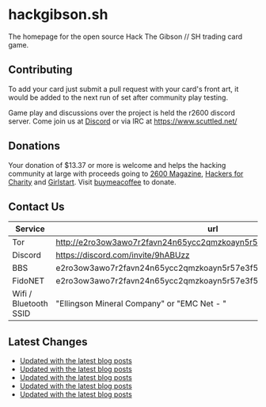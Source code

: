 # hackgibson.sh
The homepage for the open source Hack The Gibson // SH trading card game.


## Contributing

To add your card just submit a pull request with your card's front art, it would be added to the next run of set after community play testing.

Game play and discussions over the project is held the r2600 discord server. Come join us at [Discord](https://discord.com/invite/9hABUzz) or via IRC at https://www.scuttled.net/


## Donations

Your donation of $13.37 or more is welcome and helps the hacking community at large with proceeds going to [2600 Magazine](https://2600.com/), [Hackers for Charity](https://hackersforcharity.org) and [Girlstart](https://girlstart.org).  Visit [buymeacoffee](https://www.buymeacoffee.com/hackgibson.sh) to donate.


## Contact Us

Service | url
-|-
Tor | http://e2ro3ow3awo7r2favn24n65ycc2qmzkoayn5r57e3f56nvjwdcgg32ad.onion
Discord | https://discord.com/invite/9hABUzz
BBS | e2ro3ow3awo7r2favn24n65ycc2qmzkoayn5r57e3f56nvjwdcgg32ad.onion:23
FidoNET | e2ro3ow3awo7r2favn24n65ycc2qmzkoayn5r57e3f56nvjwdcgg32ad.onion:24554
Wifi / Bluetooth SSID | "Ellingson Mineral Company" or "EMC Net - <fidonet address>"

## Latest Changes
<!-- BLOG-POST-LIST:START -->
- [Updated with the latest blog posts](https://github.com/DFW2600/hackgibson.sh/commit/0cf9de20e9e4dd6b37ca1dcfd86b70cb7060ee8e)
- [Updated with the latest blog posts](https://github.com/DFW2600/hackgibson.sh/commit/221a0525a14f5b9cb716f9b83244615ced5050fb)
- [Updated with the latest blog posts](https://github.com/DFW2600/hackgibson.sh/commit/7a62386269d378af8ba4f06d57842e050ccf897b)
- [Updated with the latest blog posts](https://github.com/DFW2600/hackgibson.sh/commit/f84d13c0650a7eefc919441db80e3bbdeafedf72)
- [Updated with the latest blog posts](https://github.com/DFW2600/hackgibson.sh/commit/13bc63ede11fc4e878c524a8a582a26d9070ab15)
<!-- BLOG-POST-LIST:END -->
